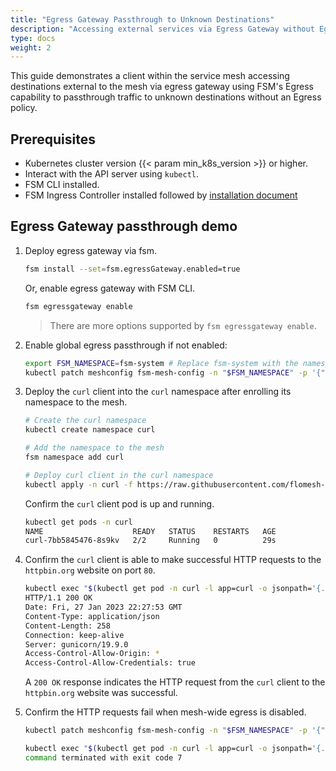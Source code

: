 ```yaml
---
title: "Egress Gateway Passthrough to Unknown Destinations"
description: "Accessing external services via Egress Gateway without Egress policies"
type: docs
weight: 2
---
```


This guide demonstrates a client within the service mesh accessing destinations external to the mesh via egress gateway using FSM's Egress capability to passthrough traffic to unknown destinations without an Egress policy.

## Prerequisites

- Kubernetes cluster version {{< param min_k8s_version >}} or higher.
- Interact with the API server using `kubectl`.
- FSM CLI installed.
- FSM Ingress Controller installed followed by [installation document](/guides/traffic_management/ingress/kubernetes_ingress/#installation)

## Egress Gateway passthrough demo

1. Deploy egress gateway via fsm.
    
    ```bash
    fsm install --set=fsm.egressGateway.enabled=true
    ```

    Or, enable egress gateway with FSM CLI.

    ```bash
    fsm egressgateway enable
    ```
   
   > There are more options supported by `fsm egressgateway enable`.

2. Enable global egress passthrough if not enabled:
    ```bash
    export FSM_NAMESPACE=fsm-system # Replace fsm-system with the namespace where FSM is installed
    kubectl patch meshconfig fsm-mesh-config -n "$FSM_NAMESPACE" -p '{"spec":{"traffic":{"enableEgress":true}}}' --type=merge
    ```

3. Deploy the `curl` client into the `curl` namespace after enrolling its namespace to the mesh.

    ```bash
    # Create the curl namespace
    kubectl create namespace curl

    # Add the namespace to the mesh
    fsm namespace add curl

    # Deploy curl client in the curl namespace
    kubectl apply -n curl -f https://raw.githubusercontent.com/flomesh-io/fsm-docs/{{< param fsm_branch >}}/manifests/samples/curl/curl.yaml
    ```

    Confirm the `curl` client pod is up and running.

    ```bash
    kubectl get pods -n curl 
    NAME                    READY   STATUS    RESTARTS   AGE
    curl-7bb5845476-8s9kv   2/2     Running   0          29s
    ```

4. Confirm the `curl` client is able to make successful HTTP requests to the `httpbin.org` website on port `80`.

    ```bash
    kubectl exec "$(kubectl get pod -n curl -l app=curl -o jsonpath='{.items..metadata.name}')" -n curl -c curl -- curl -sI http://httpbin.org:80/get
    HTTP/1.1 200 OK
    Date: Fri, 27 Jan 2023 22:27:53 GMT
    Content-Type: application/json
    Content-Length: 258
    Connection: keep-alive
    Server: gunicorn/19.9.0
    Access-Control-Allow-Origin: *
    Access-Control-Allow-Credentials: true
    ```

    A `200 OK` response indicates the HTTP request from the `curl` client to the `httpbin.org` website was successful.

5. Confirm the HTTP requests fail when mesh-wide egress is disabled.

    ```bash
    kubectl patch meshconfig fsm-mesh-config -n "$FSM_NAMESPACE" -p '{"spec":{"traffic":{"enableEgress":false}}}'  --type=merge
    ```

    ```bash
    kubectl exec "$(kubectl get pod -n curl -l app=curl -o jsonpath='{.items..metadata.name}')" -n curl -c curl -- curl -sI http://httpbin.org:80/get
    command terminated with exit code 7
    ```